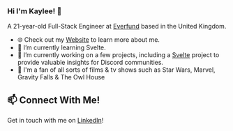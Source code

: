 ### Hi I'm Kaylee! 👋
A 21-year-old Full-Stack Engineer at [Everfund](https://everfund.com) based in the United Kingdom. 

- 🌐 Check out my [Website](https://www.kayleewilliams.dev) to learn more about me.
- 🌱 I’m currently learning Svelte.
- 🔭 I’m currently working on a few projects, including a [Svelte](https://svelte.dev/) project to provide valuable insights for Discord communities.
- 🍿 I'm a fan of all sorts of films & tv shows such as Star Wars, Marvel, Gravity Falls & The Owl House

<!-- Connect with me -->
## 📫 Connect With Me!
Get in touch with me on [LinkedIn](https://www.linkedin.com/in/kaylee-w)!



<!---
KayleeWilliams/KayleeWilliams is a ✨ special ✨ repository because its `README.md` (this file) appears on your GitHub profile.
You can click the Preview link to take a look at your changes.
--->
